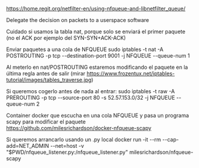 https://home.regit.org/netfilter-en/using-nfqueue-and-libnetfilter_queue/

Delegate the decision on packets to a userspace software

Cuidado si usamos la tabla nat, porque solo se enviará el primer paquete (no el ACK por ejemplo del SYN-SYN+ACK-ACK)


Enviar paquetes a una cola de NFQUEUE
sudo iptables -t nat -A POSTROUTING -p tcp --destination-port 9001 -j NFQUEUE --queue-num 1

Al meterlo en nat/POSTROUTING estaremos modificando el paquete en la última regla antes de salir (mirar https://www.frozentux.net/iptables-tutorial/images/tables_traverse.jpg)

Si queremos cogerlo antes de nada al entrar:
sudo iptables -t raw -A PREROUTING -p tcp --source-port 80 -s 52.57.153.0/32 -j NFQUEUE --queue-num 2


Container docker que escucha en una cola NFQUEUE y pasa un programa scapy para modificar el paquete
https://github.com/milesrichardson/docker-nfqueue-scapy

Si queremos arrancarlo usando un .py local
docker run -it --rm --cap-add=NET_ADMIN --net=host -v "$PWD/nfqueue_listener.py:/nfqueue_listener.py" milesrichardson/nfqueue-scapy
